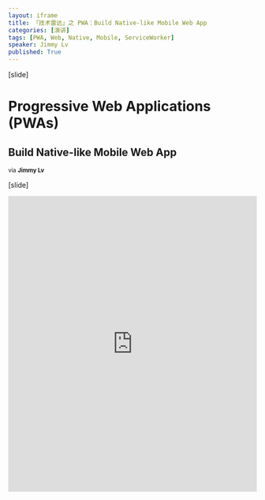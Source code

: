 ```yaml
---
layout: iframe
title: 「技术雷达」之 PWA：Build Native-like Mobile Web App
categories: [演讲]
tags: [PWA, Web, Native, Mobile, ServiceWorker]
speaker: Jimmy Lv
published: True
---
```


[slide]

# Progressive Web Applications (PWAs)

## Build Native-like Mobile Web App

<small>via <strong>Jimmy Lv</strong></small>

[slide]

<iframe id="preview" style="height: 600px;" frameborder="0" width="100%" height="100%"
        src="https://lecture.jimmylv.info/assets/2017-05-10-tech-radar-pwa-build-native-like-mobile-web-app.pdf">
</iframe>